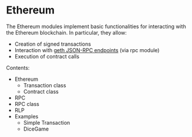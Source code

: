 # Ethereum

The Ethereum modules implement basic functionalities for interacting with the Ethereum blockchain. In particular, they allow:


* Creation of signed transactions
* Interaction with [geth JSON-RPC endpoints](https://github.com/ethereum/wiki/wiki/JSON-RPC) (via rpc module)
* Execution of contract calls

Contents:

* Ethereum
    * Transaction class
    * Contract class
* RPC
* RPC class
* RLP
* Examples
	* Simple Transaction
	* DiceGame
<!--stackedit_data:
eyJoaXN0b3J5IjpbMjAyMzk0MzUwMCw1MjAzMzc1NDJdfQ==
-->